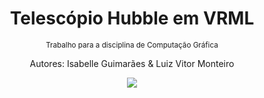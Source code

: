 <div align=center>
  <h1>Telescópio Hubble em VRML</h1>
  <small>Trabalho para a disciplina de Computação Gráfica</small>

  <p>Autores: Isabelle Guimarães & Luiz Vitor Monteiro</p>

  <img src="https://img.shields.io/badge/LANG-VRML-red?style=for-the-badge">
</div>

